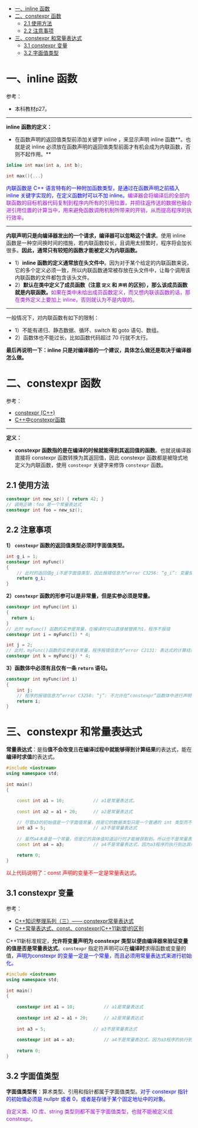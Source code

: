 - [一、inline 函数](#一inline-函数)
- [二、constexpr 函数](#二constexpr-函数)
	- [2.1 使用方法](#21-使用方法)
	- [2.2 注意事项](#22-注意事项)
- [三、constexpr 和常量表达式](#三constexpr-和常量表达式)
	- [3.1 constexpr 变量](#31-constexpr-变量)
	- [3.2 字面值类型](#32-字面值类型)

# 一、inline 函数

参考：

* 本科教材p27。

***

**inline 函数的定义：**

* 在函数声明的返回值类型前添加关键字 inline ，来显示声明 inline 函数**。也就是说 inline 必须放在函数声明的返回值类型前面才有机会成为内联函数，否则不起作用。**

```cpp
inline int max(int a, int b);

int max(){...}
```

<font color=blue>内联函数是 C++ 语言特有的一种附加函数类型，是通过在函数声明之前插入 inline 关键字实现的，在定义函数时可以不加 inline。</font><font color=alice>编译器会将编译后的全部内联函数的目标机器代码复制到程序内所有的引用位置，并把往返传送的数据也融合进引用位置的计算当中，用来避免函数调用机制所带来的开销，从而提高程序的执行效率。</font>

***

**内联声明只是向编译器发出的一个请求，编译器可以忽略这个请求**。使用 inline 函数是一种空间换时间的措施，若内联函数较长，且调用太频繁时，程序将会加长很多。**因此，通常只有较短的函数才能被定义为内联函数。**

* 1）**inline 函数的定义通常放在头文件中**。因为对于某个给定的内联函数来说，它的多个定义必须一致，所以内联函数通常被存放在头文件中，让每个调用该内联函数的文件都包含该头文件。
* 2）**默认在类中定义了成员函数（注意 `定义` 和 `声明` 的区别），那么该成员函数就是内联函数。**<font color=alice>如果在类中未给出成员函数定义，而又想内联该函数的话，那在类外定义上要加上 inline，否则就认为不是内联的。</font>

***

一般情况下，对内联函数有如下的限制：

* 1）不能有递归、静态数据、循环、switch 和 goto 语句、数组。
* 2）函数体也不能过长，比如函数代码超过 70 行就不太行。

**最后再说明一下：inline 只是对编译器的一个建议，具体怎么做还是取决于编译器怎么做。**

# 二、constexpr 函数

参考：

* [constexpr (C++)](https://learn.microsoft.com/zh-cn/cpp/cpp/constexpr-cpp?view=msvc-170)
* [C++中constexpr函数](https://blog.csdn.net/hou09tian/article/details/110470363)

***

**定义：**

* **constexpr 函数指的是在编译的时候就能得到其返回值的函数**。也就说编译器直接将 constexpr 函数转换为其返回值，因此 constexpr 函数都是被隐式地定义为内联函数，使用 `constexpr` 关键字来修饰 `constexpr` 函数。

## 2.1 使用方法

```cpp
constexpr int new_sz() { return 42; }
// 调用正确：foo 是一个常量表达式
constexpr int foo = new_sz();
```

## 2.2 注意事项

**1） `constexpr` 函数的返回值类型必须时字面值类型。**

```cpp
int g_i = 1;
constexpr int myFunc()
{
  	// 此时的返回值g_i不是字面值类型，因此报错信息为“error C3256: “g_i”: 变量使用不生成一个常量表达式”。
    return g_i;
}
```

**2）`constexpr` 函数的形参可以是非常量，但是实参必须是常量。**

```cpp
constexpr int myFunc(int i)
{
  return i;
}
// 此时 myFunc() 函数的实参是常量，在编译时可以直接被替换为1，程序不报错
constexpr int i = myFunc(1) * 4;

int j = 2;
// 此时，myFunc()函数的实参是非常量，程序报错信息为“error C2131: 表达式的计算结果不是常数”，将j定义为const int则不报错。
constexpr int k = myFunc(j) * 4;
```

**3）函数体中必须有且仅有一条 `return` 语句。**

```cpp
constexpr int myFunc(int i)
{
  	int j;
  	// 程序的报错信息为“error C3250: “j”: 不允许在“constexpr”函数体中进行声明”。
  	return i;
}
```

# 三、constexpr 和常量表达式

**常量表达式**：是指**值不会改变**且**在编译过程中就能够得到计算结果**的表达式，能在**编译时求值**的表达式。

```cpp
#include <iostream>
using namespace std;
 
int main()
{
	
	const int a1 = 10;           // a1是常量表达式。
 
	const int a2 = a1 + 20;      // a2是常量表达式

    // 尽管a3的初始值是一个字面值常量，但是它的数据类型只是一个普通的 int 类型而不非 const int，因为它不属于一个常量表达式。
	int a3 = 5;                  // a3不是常量表达式
 	
    // 虽然a4本身是一个常量，但是它的具体值知道运行时才能被获取到，所以也不是常量表达式。
	const int a4 = a3;           // a4不是常量表达式，因为a3程序的执行到达其所在的声明处时才初始化，所以变量a4的值程序运行时才知道。但编译没问题！
 
	return 0;
}
```

<font color=red>以上代码说明了：const 声明的变量不一定是常量表达式。</font>

## 3.1 constexpr 变量

参考：

* [C++知识整理系列（三）—— constexpr常量表达式](https://blog.csdn.net/aruewds/article/details/118938121)
* [C++常量表达式、const、constexpr(C++11新增)的区别](https://blog.csdn.net/a3192048/article/details/81430421)

C++11新标准规定，**允许将变量声明为 constexpr 类型以便由编译器来验证变量的值是否是常量表达式**。`constexpr` 指定符声明可以在**编译时**求得函数或变量的值，<font color=blue>声明为constexpr 的变量一定是一个常量，而且必须用常量表达式来进行初始化。</font>

```cpp
#include <iostream>
using namespace std;
 
int main()
{
	
	constexpr int a1 = 10;           // a1是常量表达式
 
	constexpr int a2 = a1 + 20;      // a2是常量表达式
 
	int a3 = 5;                  // a3不是常量表达式
 
	constexpr int a4 = a3;           // a4不是常量表达式，因为a3程序的执行到达其所在的声明处时才初始化，所以变量a4的值程序运行时才知道。编译报错！
 
	return 0;
}
```

## 3.2 字面值类型

**字面值类型有**：算术类型、引用和指针都属于字面值类型。<font color=blue>对于 constexpr 指针的初始值必须是 nullptr 或者 0，或者是存储于某个固定地址中的对象。</font>

<font color=alice>自定义类、IO 库、string 类型则都不属于字面值类型，也就不能被定义成 constexpr。</font>